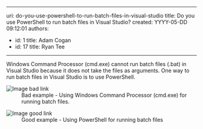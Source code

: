 

---
uri: do-you-use-powershell-to-run-batch-files-in-visual-studio
title: Do you use PowerShell to run batch files in Visual Studio?
created: YYYY-05-DD 09:12:01
authors:
  - id: 1
    title: Adam Cogan
  - id: 17
    title: Ryan Tee
---




<span class='intro'> Windows Command Processor (cmd.exe) cannot run batch files (.bat) in Visual Studio because it does not take the files as arguments. One way to run batch files in Visual Studio is to use PowerShell. 
 </span>


  <dl class="badImage">
    <dt><img style="border-bottom&#58;0px solid;border-left&#58;0px solid;border-top&#58;0px solid;border-right&#58;0px solid;" border="0" alt="Image bad link" src="/PublishingImages/BadBatch_small.jpg" /> </dt>
    <dd>Bad example - Using Windows Command Processor (cmd.exe) for running batch files. </dd>
</dl>
<dl class="goodImage">
    <dt><img style="border-bottom&#58;0px solid;border-left&#58;0px solid;border-top&#58;0px solid;border-right&#58;0px solid;" border="0" alt="Image good link" src="/PublishingImages/goodbatch_small.jpg" /> </dt>
    <dd>Good example - Using PowerShell for running batch files</dd>
</dl>



